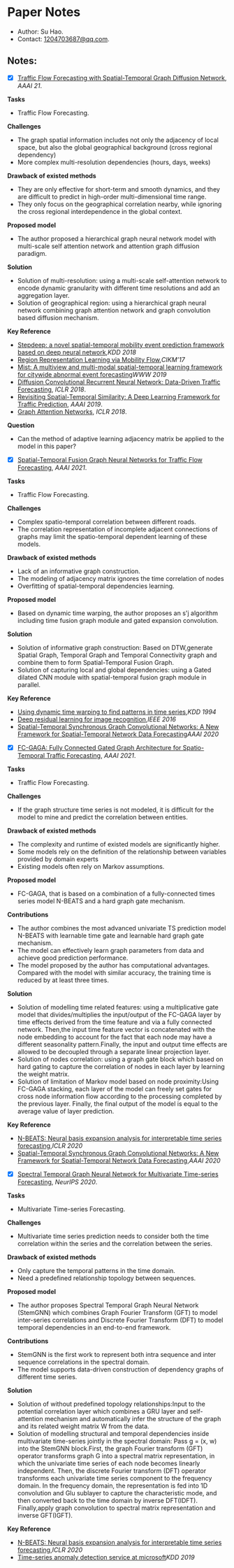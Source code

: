 # Paper Notes

- Author: Su Hao.
- Contact: 1204703687@qq.com.

## Notes:
- [x] [Traffic Flow Forecasting with Spatial-Temporal Graph Diffusion Network](https://www.aaai.org/AAAI21Papers/AISI-9334.ZhangX.pdf), *AAAI 21*. 

**Tasks** 
- Traffic Flow Forecasting.

**Challenges**  
- The graph spatial information includes not only the adjacency of local space, but also the global geographical background (cross regional dependency)
- More complex multi-resolution dependencies (hours, days, weeks)

**Drawback of existed methods** 
- They are only effective for short-term and smooth dynamics, and they are difficult to predict in high-order multi-dimensional time range.
- They only focus on the geographical correlation nearby, while ignoring the cross regional interdependence in the global context.

**Proposed model** 
- The author proposed a hierarchical graph neural network model with multi-scale self attention network and attention graph diffusion paradigm.

**Solution** 
- Solution of multi-resolution: using a multi-scale self-attention network to encode dynamic granularity with different time resolutions and add an aggregation layer.
- Solution of geographical region: using a hierarchical graph neural network combining graph attention network and graph convolution based diffusion mechanism.

**Key Reference**
- [Stepdeep: a novel spatial-temporal mobility event prediction framework based on deep neural network](https://dl.acm.org/doi/pdf/10.1145/3219819.3219931),*KDD 2018*
- [Region Representation Learning via Mobility Flow](https://dl.acm.org/doi/pdf/10.1145/3132847.3133006),*CIKM’17*
- [Mist: A multiview and multi-modal spatial-temporal learning framework for citywide abnormal event forecasting](https://arxiv.org/pdf/2001.04346.pdf)*WWW 2019*
- [Diffusion Convolutional Recurrent Neural Network: Data-Driven Traffic Forecasting](https://arxiv.org/pdf/1707.01926v3.pdf), *ICLR 2018*.
- [Revisiting Spatial-Temporal Similarity: A Deep Learning Framework for Traffic Prediction](https://arxiv.org/pdf/1803.01254.pdf), *AAAI 2019*.
- [Graph Attention Networks](https://arxiv.org/pdf/1710.10903v3.pdf), *ICLR 2018*.

**Question**
- Can the method of adaptive learning adjacency matrix be applied to the model in this paper?

- [x] [Spatial-Temporal Fusion Graph Neural Networks for Traffic Flow Forecasting](https://arxiv.org/abs/2012.09641), *AAAI 2021*.

**Tasks** 
- Traffic Flow Forecasting.

**Challenges**  
- Complex spatio-temporal correlation between different roads.
- The correlation representation of incomplete adjacent connections of graphs may limit the spatio-temporal dependent learning of these models.

**Drawback of existed methods** 
- Lack of an informative graph construction.
- The modeling of adjacency matrix ignores the time correlation of nodes
- Overfitting of spatial-temporal dependencies learning.

**Proposed model** 
- Based on dynamic time warping, the author proposes an s'j algorithm including time fusion graph module and gated expansion convolution.

**Solution** 
- Solution of informative graph construction: Based on DTW,generate Spatial Graph, Temporal Graph and Temporal Connectivity graph and combine them to form Spatial-Temporal Fusion Graph.
- Solution of capturing local and global dependencies: using a Gated dilated CNN module with spatial-temporal fusion graph module in parallel.

**Key Reference**
- [Using dynamic time warping to find patterns in time series](https://www.aaai.org/Papers/Workshops/1994/WS-94-03/WS94-03-031.pdf),*KDD 1994*
- [Deep residual learning for image recognition](https://arxiv.org/pdf/1512.03385.pdf),*IEEE 2016*
- [Spatial-Temporal Synchronous Graph Convolutional Networks: A New Framework for Spatial-Temporal Network Data Forecasting](https://ojs.aaai.org/index.php/AAAI/article/view/5438/5294)*AAAI 2020*

- [x] [FC-GAGA: Fully Connected Gated Graph Architecture for Spatio-Temporal Traffic Forecasting](https://arxiv.org/pdf/2007.15531.pdf), *AAAI 2021*.

**Tasks** 
- Traffic Flow Forecasting.

**Challenges**  
- If the graph structure time series is not modeled, it is difficult for the model to mine and predict the correlation between entities.

**Drawback of existed methods** 
- The complexity and runtime of existed models are significantly higher.
- Some models rely on the definition of the relationship between variables provided by domain experts
- Existing models often rely on Markov assumptions.

**Proposed model** 
- FC-GAGA, that is based on a combination of a fully-connected times series model N-BEATS and a hard graph gate mechanism.

**Contributions**
- The author combines the most advanced univariate TS prediction model N-BEATS with learnable time gate and learnable hard graph gate mechanism.
- The model can effectively learn graph parameters from data and achieve good prediction performance. 
- The model proposed by the author has computational advantages. Compared with the model with similar accuracy, the training time is reduced by at least three times.

**Solution** 
- Solution of modelling time related features: using a multiplicative gate model that divides/multiplies the input/output of the FC-GAGA layer by time effects derived from the time feature and via a fully connected network.
Then,the input time feature vector is concatenated with the node embedding to account for the fact that each node may have a different seasonality pattern.Finally, the input and output time effects are allowed to be decoupled through a separate linear projection layer.
- Solution of nodes correlation: using a graph gate block which based on hard gating to capture the correlation of nodes in each layer by learning the weight matrix.
- Solution of limitation of Markov model based on node proximity:Using FC-GAGA stacking, each layer of the model can freely set gates for cross node information flow according to the processing completed by the previous layer. Finally, the final output of the model is equal to the average value of layer prediction.

**Key Reference**
- [N-BEATS: Neural basis expansion analysis for interpretable time series forecasting](https://arxiv.org/pdf/1905.10437v4.pdf),*ICLR 2020*
- [Spatial-Temporal Synchronous Graph Convolutional Networks: A New Framework for Spatial-Temporal Network Data Forecasting](https://ojs.aaai.org/index.php/AAAI/article/view/5438/5294),*AAAI 2020*

- [x] [Spectral Temporal Graph Neural Network for Multivariate Time-series Forecasting](https://papers.nips.cc/paper/2020/file/cdf6581cb7aca4b7e19ef136c6e601a5-Paper.pdf), *NeurIPS 2020*.

**Tasks** 
- Multivariate Time-series Forecasting.

**Challenges**  
- Multivariate time series prediction needs to consider both the time correlation within the series and the correlation between the series.

**Drawback of existed methods** 
- Only capture the temporal patterns in the time domain.
- Need a predefined relationship topology between sequences.

**Proposed model** 
- The author proposes Spectral Temporal Graph Neural Network (StemGNN) which combines Graph Fourier Transform (GFT) to model inter-series
correlations and Discrete Fourier Transform (DFT) to model temporal dependencies in an end-to-end framework.

**Contributions**
- StemGNN is the first work to represent both intra sequence and inter sequence correlations in the spectral domain.
- The model supports data-driven construction of dependency graphs of different time series.

**Solution** 
- Solution of without predefined topology relationships:Input to the potential correlation layer which combines a GRU layer and self-attention mechanism and automatically infer the structure of the graph and its related weight matrix W from the data.
- Solution of modelling structural and temporal dependencies inside multivariate time-series jointly in the spectral domain:
Pass g = (x, w) into the StemGNN block.First, the graph Fourier transform (GFT) operator transforms graph G into a spectral matrix representation, in which the univariate time series of each node becomes linearly independent. 
Then, the discrete Fourier transform (DFT) operator transforms each univariate time series component to the frequency domain. In the frequency domain, the representation is fed into 1D convolution and Glu sublayer to capture the characteristic mode, 
and then converted back to the time domain by inverse DFT(IDFT). Finally,apply graph convolution to spectral matrix representation and inverse GFT(IGFT).

**Key Reference**
- [N-BEATS: Neural basis expansion analysis for interpretable time series forecasting](https://arxiv.org/pdf/1905.10437v4.pdf),*ICLR 2020*
- [Time-series anomaly detection service at microsoft](https://arxiv.org/pdf/1906.03821.pdf)*KDD 2019*

